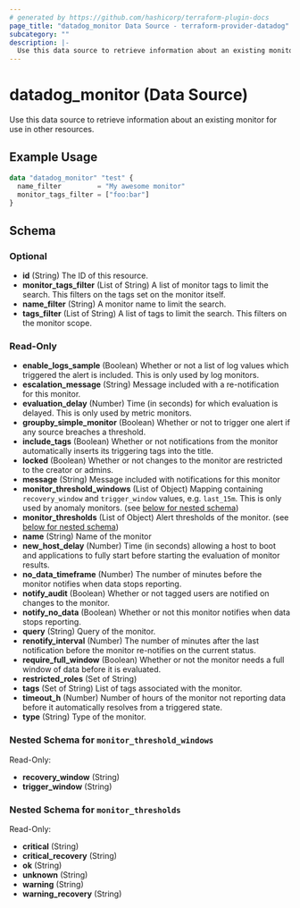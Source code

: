```yaml
---
# generated by https://github.com/hashicorp/terraform-plugin-docs
page_title: "datadog_monitor Data Source - terraform-provider-datadog"
subcategory: ""
description: |-
  Use this data source to retrieve information about an existing monitor for use in other resources.
---
```


# datadog_monitor (Data Source)

Use this data source to retrieve information about an existing monitor for use in other resources.

## Example Usage

```terraform
data "datadog_monitor" "test" {
  name_filter         = "My awesome monitor"
  monitor_tags_filter = ["foo:bar"]
}
```

<!-- schema generated by tfplugindocs -->
## Schema

### Optional

- **id** (String) The ID of this resource.
- **monitor_tags_filter** (List of String) A list of monitor tags to limit the search. This filters on the tags set on the monitor itself.
- **name_filter** (String) A monitor name to limit the search.
- **tags_filter** (List of String) A list of tags to limit the search. This filters on the monitor scope.

### Read-Only

- **enable_logs_sample** (Boolean) Whether or not a list of log values which triggered the alert is included. This is only used by log monitors.
- **escalation_message** (String) Message included with a re-notification for this monitor.
- **evaluation_delay** (Number) Time (in seconds) for which evaluation is delayed. This is only used by metric monitors.
- **groupby_simple_monitor** (Boolean) Whether or not to trigger one alert if any source breaches a threshold.
- **include_tags** (Boolean) Whether or not notifications from the monitor automatically inserts its triggering tags into the title.
- **locked** (Boolean) Whether or not changes to the monitor are restricted to the creator or admins.
- **message** (String) Message included with notifications for this monitor
- **monitor_threshold_windows** (List of Object) Mapping containing `recovery_window` and `trigger_window` values, e.g. `last_15m`. This is only used by anomaly monitors. (see [below for nested schema](#nestedatt--monitor_threshold_windows))
- **monitor_thresholds** (List of Object) Alert thresholds of the monitor. (see [below for nested schema](#nestedatt--monitor_thresholds))
- **name** (String) Name of the monitor
- **new_host_delay** (Number) Time (in seconds) allowing a host to boot and applications to fully start before starting the evaluation of monitor results.
- **no_data_timeframe** (Number) The number of minutes before the monitor notifies when data stops reporting.
- **notify_audit** (Boolean) Whether or not tagged users are notified on changes to the monitor.
- **notify_no_data** (Boolean) Whether or not this monitor notifies when data stops reporting.
- **query** (String) Query of the monitor.
- **renotify_interval** (Number) The number of minutes after the last notification before the monitor re-notifies on the current status.
- **require_full_window** (Boolean) Whether or not the monitor needs a full window of data before it is evaluated.
- **restricted_roles** (Set of String)
- **tags** (Set of String) List of tags associated with the monitor.
- **timeout_h** (Number) Number of hours of the monitor not reporting data before it automatically resolves from a triggered state.
- **type** (String) Type of the monitor.

<a id="nestedatt--monitor_threshold_windows"></a>
### Nested Schema for `monitor_threshold_windows`

Read-Only:

- **recovery_window** (String)
- **trigger_window** (String)


<a id="nestedatt--monitor_thresholds"></a>
### Nested Schema for `monitor_thresholds`

Read-Only:

- **critical** (String)
- **critical_recovery** (String)
- **ok** (String)
- **unknown** (String)
- **warning** (String)
- **warning_recovery** (String)


